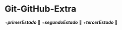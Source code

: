 # Git-GitHub-Extra
+***primerEstado*** :jack_o_lantern:
+***segundoEstado*** 	:balloon:
+***tercerEstado*** :confetti_ball: